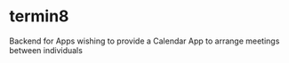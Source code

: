# termin8
Backend for Apps wishing to provide a Calendar App to arrange meetings between individuals
